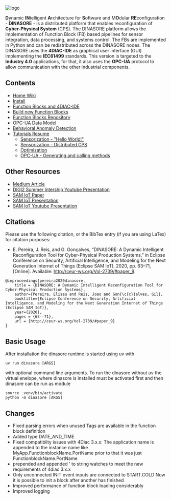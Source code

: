 ![logo](https://github.com/DIGI2-FEUP/dinasore/wiki/images/logo.png)

**D**ynamic **IN**telligent **A**rchitecture for **S**oftware and M**O**dular **RE**configuration - **DINASORE** - is a
distributed platform that enables reconfiguration of **Cyber-Physical System** (CPS). The DINASORE platform allows the
implementation of Function Block (FB) based pipelines for sensor integration, data processing, and systems control. The
FBs are implemented in Python and can be redistributed across the DINASORE nodes. The DINASORE uses the **4DIAC-IDE** as
graphical user interface (GUI) implementing the **IEC61499** standards. This version is targeted to the **Industry 4.0**
applications, for that, it also uses the **OPC-UA** protocol to allow communication with the other industrial
components.

## Contents

* [Home Wiki](https://github.com/DIGI2-FEUP/dinasore/wiki)
* [Install](https://github.com/DIGI2-FEUP/dinasore/wiki/1.-Install)
* [Function Blocks and 4DIAC-IDE](https://github.com/DIGI2-FEUP/dinasore/wiki/2.-Function-Blocks-and-4DIAC)
* [Build new Function Blocks](https://github.com/DIGI2-FEUP/dinasore/wiki/2.1.-Build-new-Function-Blocks)
* [Function Blocks Repository](https://github.com/DIGI2-FEUP/dinasore_function_blocks)
* [OPC-UA Data Model](https://github.com/DIGI2-FEUP/dinasore/wiki/2.3.-OPC-UA-Data-Model)
* [Behavioral Anomaly Detection](https://github.com/DIGI2-FEUP/dinasore/wiki/2.2.-Behavioral-Anomaly-Detection-functionality)
* [Tutorials Resume](https://github.com/DIGI2-FEUP/dinasore/wiki/3.-Tutorials-Resume)
    * [Sensorization - "Hello World!"](https://github.com/DIGI2-FEUP/dinasore/wiki/3.1.-Hands-On:-Sensorization-"Hello-World!")
    * [Sensorization - Distributed CPS](https://github.com/DIGI2-FEUP/dinasore/wiki/3.2.-Hands-On:-Distributed-Sensorization)
    * [Optimization](https://github.com/DIGI2-FEUP/dinasore/wiki/3.3.-Hands-On:-Optimization)
    * [OPC-UA - Generating and calling methods](https://github.com/DIGI2-FEUP/dinasore/wiki/3.4.-Hands-On:-OPC-UA-Generating-and-calling-methods)

<!---
## Features
- [x] Communication between the DINASORE and the 4DIAC-IDE 
- [x] Encapsulation of a function block inside the DINASORE
- [x] Execution of multiple function blocks inside the DINASORE
- [x] Distributed execution of a configuration across the network
- [x] Monitoring of all function blocks using the watch option at the 4DIAC-IDE
- [x] Remote stop of a configuration that is running
- [x] Docker integration
- [x] Opc-Ua integration
- [x] Configuration storage
- [x] Test with complex variables (lists, arrays, methods (strings))
 -->

## Other Resources

* [Medium Article](https://medium.com/@jrffmatias/dinasore-a-tool-for-distributed-function-block-based-systems-f2613a37e1ca)
* [DIGI2 Summer Intership Youtube Presentation](https://www.youtube.com/watch?v=OXgMPQflZSA&t=45s)
* [SAM IoT Paper](http://ceur-ws.org/Vol-2739/paper_9.pdf)
* [SAM IoT Presentation](https://events.eclipse.org/2020/sam-iot/presentations/M1-Presentation.pdf)
* [SAM IoT Youtube Presentation](https://www.youtube.com/watch?v=wiOu3vu0_tk)

## Citations

Please use the following citation, or the BibTex entry (if you are using LaTex) for citation purposes:

- E. Pereira, J. Reis, and G. Gonçalves, “DINASORE: A Dynamic Intelligent Reconfiguration Tool for Cyber-Physical
  Production Systems,” in Eclipse Conference on Security, Artificial Intelligence, and Modeling for the Next Generation
  Internet of Things (Eclipse SAM IoT), 2020, pp. 63–71, [Online]. Available: http://ceur-ws.org/Vol-2739/#paper_9.

```
@inproceedings{pereira2020dinasore,
    title = {DINASORE: A Dynamic Intelligent Reconfiguration Tool for Cyber-Physical Production Systems},
    author={Pereira, Eliseu and Reis, Joao and Gon{\c{c}}alves, Gil},
    booktitle={Eclipse Conference on Security, Artificial Intelligence, and Modeling for the Next Generation Internet of Things (Eclipse SAM IoT)},
    year={2020},
    pages = {63--71},
    url = {http://ceur-ws.org/Vol-2739/#paper_9}
}
```

## Basic Usage

After installation the dinasore runtime is started using uv with

```console
uv run dinasore [ARGS]
```

with optional command line arguments. To run the dinasore without uv the virtual enelope, where dinasore is installed
must be activated first and then dinasore can be run as module

```console
source .venv/bin/activate
python -m dinasore [ARGS]
```

## Changes

* Fixed parsing errors when unused Tags are available in the function block definition
* Added type DATE_AND_TIME
* Fixed compatiblity issues with 4Diac 3.x.x:
  The application name is appended to the instance name like MyApp.FunctionblockName.PortName prior to that it was just
  FunctionblockName.PortName
* prepended and appended \' to string watches to meet the new requirements of 4diac 3.x.x
* Only unconnected INIT event inputs are connected to START.COLD
  Now it is possible to init a block after another has finished
* Improved performance of function block loading considerably
* Improved logging